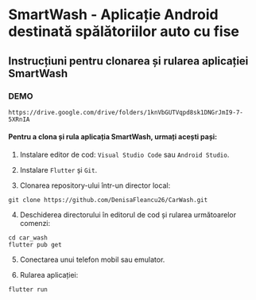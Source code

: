 # SmartWash - Aplicație Android destinată spălătoriilor auto cu fise

## Instrucțiuni pentru clonarea și rularea aplicației SmartWash

### DEMO
```
https://drive.google.com/drive/folders/1knVbGUTVqpd8sk1DNGrJmI9-7-5XRnIA
```

#### Pentru a clona și rula aplicația SmartWash, urmați acești pași:

1. Instalare editor de cod: ``Visual Studio Code`` sau ``Android Studio``.

2. Instalare ``Flutter`` și ``Git``.

3. Clonarea repository-ului într-un director local:
```
git clone https://github.com/DenisaFleancu26/CarWash.git
```

4. Deschiderea directorului în editorul de cod și rularea următoarelor comenzi:
```
cd car_wash
flutter pub get 
```

5. Conectarea unui telefon mobil sau emulator.

6. Rularea aplicației:
```
flutter run
```

